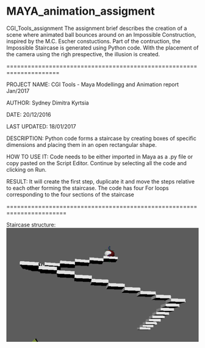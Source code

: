 # MAYA_animation_assigment
CGI_Tools_assignment
The assignment brief describes the creation of a scene where animated ball bounces around on an Impossible Construction, inspired by the M.C. Escher constuctions. 
Part of the contruction, the Impossible Staircase is generated using Python code. With the placement of the camera using the righ prespective, the illusion is created.

=====================================================================

PROJECT NAME: CGI Tools - Maya Modellingg and Animation report Jan/2017

AUTHOR: Sydney Dimitra Kyrtsia

DATE: 20/12/2016

LAST UPDATED: 18/01/2017

DESCRIPTION: 
Python code forms a staircase by creating boxes of specific dimensions and placing them in an open rectangular shape. 

HOW TO USE IT: 
Code needs to be either imported in Maya as a .py file or copy pasted on the Script Editor.
Continue by selecting all the code and clicking on Run.

RESULT:
It will create the first step, duplicate it and move the steps relative to each other forming the staircase.
The code has four For loops corresponding to the four sections of the staircase

=======================================================================

Staircase structure:
![alt text](https://github.com/SydneyDimitra/MAYA_animation_assigment/blob/master/images/staircase_structure.png "Staircase")

